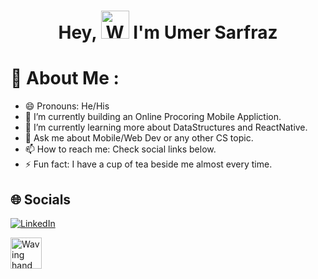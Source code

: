 <h1 align="center"> Hey, <img src="https://raw.githubusercontent.com/nixin72/nixin72/master/wave.gif" 
         alt="Waving hand animated gif"
         height="45"
         width="45" /> I'm Umer Sarfraz </h1>

<!--
**UmerSarfraz5557/UmerSarfraz5557** is a ✨ _special_ ✨ repository because its `README.md` (this file) appears on your GitHub profile. -->

# 💫 About Me :
- 😄 Pronouns: He/His
- 🔭 I’m currently building an Online Procoring Mobile Appliction.
- 🌱 I’m currently learning more about DataStructures and ReactNative.
- 💬 Ask me about Mobile/Web Dev or any other CS topic.
- 📫 How to reach me: Check social links below.
- ⚡ Fun fact: I have a cup of tea beside me almost every time.

## 🌐 Socials
[![LinkedIn](https://img.shields.io/badge/LinkedIn-0077B5?style=for-the-badge&logo=linkedin&logoColor=white)](https://www.linkedin.com/in/umer-sarfraz-53676a17a/)

[<img  src="https://cdn-icons-png.flaticon.com/512/3536/3536424.png" 
         alt="Waving hand animated gif"
         height="50"
         width="50" />](https://twitter.com/UmerSarfraz57) 

